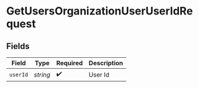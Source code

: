 # GetUsersOrganizationUserUserIdRequest


## Fields

| Field              | Type               | Required           | Description        |
| ------------------ | ------------------ | ------------------ | ------------------ |
| `userId`           | *string*           | :heavy_check_mark: | User Id            |